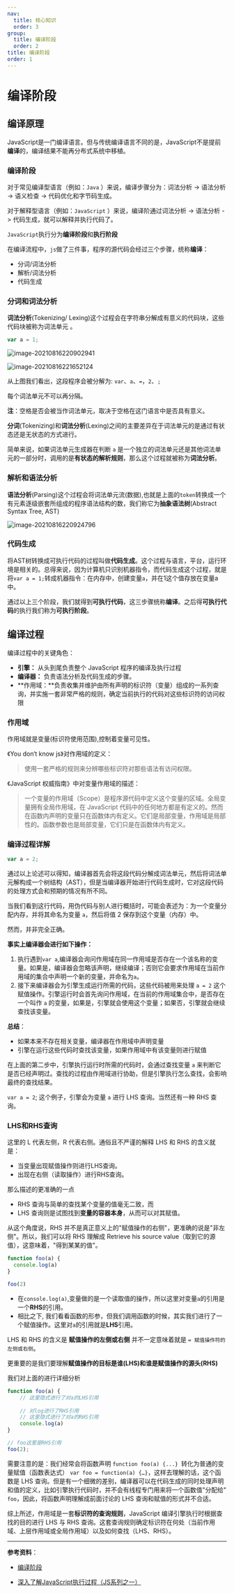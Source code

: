 ```yaml
---
nav:
  title: 核心知识
  order: 3
group:
  title: 编译阶段
  order: 2
title: 编译阶段
order: 1
---
```


# 编译阶段

## 编译原理

JavaScript是一门编译语言。但与传统编译语言不同的是，JavaScript不是提前**编译**的，编译结果不能再分布式系统中移植。

### 编译阶段

对于常见编译型语言（例如：`Java` ）来说，编译步骤分为：词法分析 -> 语法分析 -> 语义检查 -> 代码优化和字节码生成。

对于解释型语言（例如：`JavaScript` ）来说，编译阶通过词法分析 -> 语法分析 -> 代码生成，就可以解释并执行代码了。

`JavaScript`执行分为**编译阶段**和**执行阶段**

在编译流程中，`js`做了三件事，程序的源代码会经过三个步骤，统称**编译**：

- 分词/词法分析
- 解析/词法分析
- 代码生成

### 分词和词法分析

**词法分析**(Tokenizing/ Lexing)这个过程会在字符串分解成有意义的代码块，这些代码块被称为词法单元 。

```js
var a = 1;
```



![image-20210816220902941](./image-20210816220902941.png)

![image-20210816221652124](./image-20210816221652124.png)



从上图我们看出，这段程序会被分解为: `var`、`a`、`=`，`2`、`;`

每个词法单元不可以再分隔。

**注**：空格是否会被当作词法单元，取决于空格在这门语言中是否具有意义。

**分词**(Tokenizing)和**词法分析**(Lexing)之间的主要差异在于词法单元的是通过有状态还是无状态的方式进行。

简单来说，如果词法单元生成器在判断 `a` 是一个独立的词法单元还是其他词法单元的一部分时，调用的是**有状态的解析规则**，那么这个过程就被称为**词法分析**。

### 解析和语法分析

**语法分析**(Parsing)这个过程会将词法单元流(数据),也就是上面的`token`转换成一个有元素逐级嵌套所组成的程序语法结构的数，我们称它为**抽象语法树**(Abstract Syntax Tree, AST)

![image-20210816220924796](./image-20210816220924796.png)

### 代码生成

将AST树转换成可执行代码的过程叫做**代码生成**。这个过程与语言，平台，运行环境是相关的。总得来说，因为计算机只识别机器指令，而代码生成这个过程，就是将`var a = 1;`转成机器指令：在内存中，创建变量`a`，并在1这个值存放在变量a中。

通过以上三个阶段，我们就得到**可执行代码**，这三步骤统称**编译**。之后得**可执行代码**的执行我们称为**可执行阶段**。

## 编译过程

编译过程中的关键角色：

- **引擎：** 从头到尾负责整个 JavaScript 程序的编译及执行过程
- **编译器：** 负责语法分析及代码生成的步骤。
- **作用域：**负责收集并维护由所有声明的标识符（变量）组成的一系列查询，并实施一套非常严格的规则，确定当前执行的代码对这些标识符的访问权限

### 作用域

作用域就是变量(标识符使用范围),控制着变量可见性。

《You don‘t know js》对作用域的定义：

> 使用一套严格的规则来分辨哪些标识符对那些语法有访问权限。

《JavaScript 权威指南》中对变量作用域的描述：

> 一个变量的作用域（Scope）是程序源代码中定义这个变量的区域。全局变量拥有全局作用域，在 JavaScript 代码中的任何地方都是有定义的。然而在函数内声明的变量只在函数体内有定义。它们是局部变量，作用域是局部性的。函数参数也是局部变量，它们只是在函数体内有定义。

### 编译过程详解

```js
var a = 2;
```

通过以上论述可以得知，编译器首先会将这段代码分解成词法单元，然后将词法单元解构成一个树结构（AST），但是当编译器开始进行代码生成时，它对这段代码的处理方式会和预期的情况有所不同。

当我们看到这行代码，用伪代码与别人进行概括时，可能会表述为：为一个变量分配内存，并将其命名为变量 `a`，然后将值 2 保存到这个变量（内存）中。

然而，并非完全正确。

**事实上编译器会进行如下操作：**

1. 执行遇到`var a`,编译器会询问作用域在同一作用域是否存在一个该名称的变量。如果是，编译器会忽略该声明，继续编译；否则它会要求作用域在当前作用域的集合中声明一个新的变量，并命名为`a`。
2. 接下来编译器会为引擎生成运行所需的代码，这些代码被用来处理 `a = 2` 这个赋值操作。引擎运行时会首先询问作用域，在当前的作用域集合中，是否存在一个叫作 `a` 的变量，如果是，引擎就会使用这个变量；如果否，引擎就会继续查找该变量。

**总结**：

- 如果本来不存在相关变量，编译器在作用域中声明变量
- 引擎在运行这些代码时查找该变量，如果作用域中有该变量则进行赋值

在上面的第二步中，引擎执行运行时所需的代码时，会通过查找变量 `a` 来判断它是否已经声明过。查找的过程由作用域进行协助，但是引擎执行怎么查找，会影响最终的查找结果。

`var a = 2`; 这个例子，引擎会为变量 `a` 进行 LHS 查询。当然还有一种 RHS 查询。

### LHS和RHS查询

这里的 L 代表左侧，R 代表右侧。通俗且不严谨的解释 LHS 和 RHS 的含义就是：

- 当变量出现赋值操作则进行LHS查询。
- 出现在右侧（读取操作）进行RHS查询。

那么描述的更准确的一点

- RHS 查询与简单的查找某个变量的值毫无二致，而
- LHS 查询则是试图找到**变量的容器本身**，从而可以对其赋值。

从这个角度说，RHS 并不是真正意义上的"赋值操作的右侧"，更准确的说是"非左侧"。所以，我们可以将 RHS 理解成 Retrieve his source value（取到它的源值），这意味着，"得到某某的值"。

```js
function foo(a) {
  console.log(a)
}

foo(2)
```

- 在`console.log(a)`,变量做的是一个读取值的操作，所以这里对变量`a`的引用是一个**RHS**的引用。
- 相比之下, 我们看看函数的形参，但我们调用函数的时候，其实我们进行了一个赋值操作。这里对`a`的引用就是**LHS**引用。

LHS 和 RHS 的含义是 **赋值操作的左侧或右侧** 并不一定意味着就是 `= 赋值操作符的左侧或右侧`。

更重要的是我们要理解**赋值操作的目标是谁(LHS)**和**谁是赋值操作的源头(RHS)**

我们对上面的进行详细分析

```js
function foo(a) {
	// 这里隐式进行了对a的LHS引用
    
    // 对log进行了RHS引用
    // 这里隐式进行了对a的RHS引用
    console.log(a)
}

// foo这里是RHS引用
foo(2);
```

需要注意的是：我们经常会将函数声明 `function foo(a) {...} `转化为普通的变量赋值（函数表达式） `var foo = function(a) {…}`，这样去理解的话，这个函数是 LHS 查询。但是有一个细微的差别，编译器可以在代码生成的同时处理声明和值的定义，比如引擎执行代码时，并不会有线程专门用来将一个函数值"分配给" `foo`，因此，将函数声明理解成前面讨论的 LHS 查询和赋值的形式并不合适。

综上所述，作用域是一套**标识符的查询规则**，JavaScript 编译引擎执行时根据查找的目的进行 LHS 与 RHS 查询。这套查询规则确定标识符在何处（当前作用域、上层作用域或全局作用域）以及如何查找（LHS、RHS）。

---

**参考资料**：

- [编译阶段](https://tsejx.github.io/javascript-guidebook/core-modules/executable-code-and-execution-contexts/compilation/compilation)

- [深入了解JavaScript执行过程（JS系列之一）](https://juejin.cn/post/6844904089449414670)
